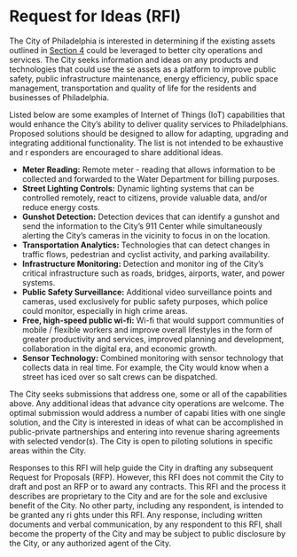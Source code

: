 # Request for Ideas (RFI)

The City of Philadelphia is interested in determining if the existing assets outlined in [Section 4](assets.md) could be leveraged to better city operations and services. The City seeks information and ideas on any products and technologies that could use the se assets as a platform to improve public safety, public infrastructure maintenance, energy efficiency, public space management, transportation and quality of life for the residents and businesses of Philadelphia.

Listed below are some examples of Internet of Things (IoT) capabilities that would enhance the City’s ability to deliver quality services to Philadelphians. Proposed solutions should be designed to allow for adapting, upgrading and integrating additional functionality. The list is not intended to be exhaustive and r esponders are encouraged to share additional ideas.

- **Meter Reading:** Remote meter - reading that allows information to be collected and forwarded to the Water Department for billing purposes.
- **Street Lighting Controls:** Dynamic lighting systems that can be controlled remotely, react to citizens, provide valuable data, and\/or reduce energy costs.
- **Gunshot Detection:** Detection devices that can identify a gunshot and send the information to the City’s 911 Center while simultaneously alerting the City’s cameras in the vicinity to focus in on the location.
- **Transportation Analytics:** Technologies that can detect changes in traffic flows, pedestrian and cyclist activity, and parking availability.
- **Infrastructure Monitoring:** Detection and monitor ing of the City’s critical infrastructure such as roads, bridges, airports, water, and power systems.
- **Public Safety Surveillance:** Additional video surveillance points and cameras, used exclusively for public safety purposes, which police could monitor, especially in high crime areas.
- **Free, high-speed public wi-fi:** Wi-fi that would support communities of mobile / flexible workers and improve overall lifestyles in the form of greater productivity and services, improved planning and development, collaboration in the digital era, and economic growth.
- **Sensor Technology:** Combined monitoring with sensor technology that collects data in real time. For example, the City would know when a street has iced over so salt crews can be dispatched.

The City seeks submissions that address one, some or all of the capabilities above. Any additional ideas that advance city operations are welcome. The optimal submission would address a number of capabi lities with one single solution, and the City is interested in ideas of what can be accomplished in public-private partnerships and entering into revenue sharing agreements with selected vendor(s). The City is open to piloting solutions in specific areas within the City.

Responses to this RFI will help guide the City in drafting any subsequent Request for Proposals (RFP). However, this RFI does not commit the City to draft and post an RFP or to award any contracts. This RFI and the process it describes are proprietary to the City and are for the sole and exclusive benefit of the City. No other party, including any respondent, is intended to be granted any ri ghts under this RFI. Any response, including written documents and verbal communication, by any respondent to this RFI, shall become the property of the City and may be subject to public disclosure by the City, or any authorized agent of the City.

